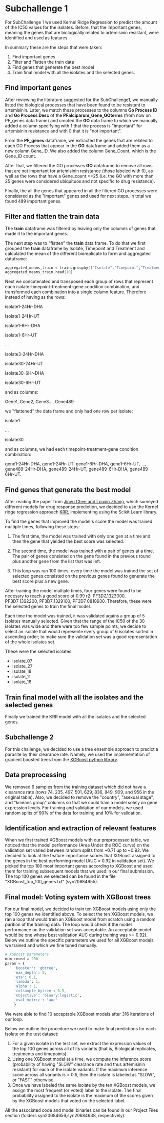 # **Subchallenge 1**

For SubChallenge 1 we used Kernel Ridge Regression to predict the amount of the IC50 values for the isolates. Before, that the important genes, meaning the genes that are biologically related to artemisinin resistant, were identified and used as features.

In summary these are the steps that were taken:

1. Find important genes
2. Filter and Flatten the train data
3. Find genes that generete the best model
4. Train final model with all the isolates and the selected genes.
   
## Find important genes
After reviewing the literature suggested for the SubChallenge1, we manually listed the biological processes that have been found to be resistant to artemisinin. Later, we match these processes to the columns **Go Process ID** and **Go Process Desc** of the **PFalciparum_Gene_GOterms** (from now on PF_genes data frame) and created the **GO** data frame to which we manually added a column specifying with 1 that the process is "important" for artemisinin resistance and with 0 that it is "not important".

From the **PF_genes** dataframe, we extracted the genes that are related to each GO Process that appear in the **GO** dataframe and added them as a new column Gene_ID. We also added the column Gene_Count, which is the Gene_ID count.

After that, we filtered the GO processes **GO** dataframe to remove all rows that are not important for artemisinin resistance (those labeled with 0), as well as the rows that have a Gene_count <=25 (i.e. the GO with more than 25 genes were considered ubiquituos and not specific to drug resistance).

Finally, the all the genes that appeared in all the filtered GO processes were considered as the "important" genes and used for next steps. In total we found 489 important genes.

## Filter and flatten the train data

The **train** dataframe was filtered by leaving only the columns of genes that made it to the important genes.

The next step was to "flatten" the **train** data frame. To do that we first grouped the **train** dataframe by Isolate, Timepoint and Treatment and calculated the mean of the different bioreplicate to form and aggregated dataframe:

```python
aggregated_means_train = train.groupby(["Isolate","Timepoint","Treatment"]).mean()
aggregated_means_train.head(10)
```
Next we concatenated and transposed each group of rows that represent each isolate-timepoint-treatment-gene condition combination, and transformed each combination into a single column feature. Therefore instead of having as the rows: 

isolate1-24Hr-DHA 

isolate1-24Hr-UT 

isolate1-6Hr-DHA 

isolate1-6Hr-UT

...

isolate3-24Hr-DHA 

isolate30-24Hr-UT 

isolate30-6Hr-DHA 

isolate30-6Hr-UT

and as columns: 

Gene1, Gene2, Gene3..., Gene489


we "flattened" the data frame and only had one row per isolate:


isolate1 

...

isolate30

and as columns, we had each timepoint-treatment-gene condition combination:

gene1-24Hr-DHA, gene1-24Hr-UT, gene1-6Hr-DHA, gene1-6Hr-UT, ..., gene489-24Hr-DHA, gene489-24Hr-UT, gene489-6Hr-DHA, gene489-6Hr-UT. 

## Find genes that generate the best model

After reading the paper from [Jinyu Chen and Louxin Zhang](https://www.biorxiv.org/content/biorxiv/early/2019/07/11/697896.full.pdf), which surveyed different models for drug response prediction, we decided to use the Kernel ridge regression approach [KRR](https://scikit-learn.org/stable/modules/kernel_ridge.html), implementing using the Scikit Learn library.

To find the genes that improved the model's score the model was trained multiple times, following these steps:

1. The first time, the model was trained with only one gen at a time and then the gene that yielded the best score was selected.

2. The second time, the model was trained with a pair of genes at a time. The pair of genes consisted on the gene found in the previous round plus another gene from the list that was left.

3. This loop was ran 100 times, every time the model was trained the set of selected genes consisted on the previous genes found to generate the best score plus a new gene.

After training the model multiple times, four genes were found to be necesary to reach a good score of 0.99 r2: PF3D7_1323000, PF3D7_1362200, PF3D7_1329100, PF3D7_0818900. Therefore, these were the selected genes to train the final model. 

Each time the model was trained, it was validated agains a group of 5 isolates manually selected. Given that the range of the IC50 of the 30 isolates was wide and there were too few sample points, we decide to select an isolate that would represente every group of 6 isolates sorted in ascending order; to make sure the validation set was a good representation of the whole isolates set. 

These were the selected isolates:
* isolate_07
* isolate_27
* isolate_18
* isolate_11
* isolate_16

## Train final model with all the isolates and the selected genes

Finally we trained the KRR model with all the isolates and the selected genes. 


## **Subchallenge 2**
For this challenge, we decided to use a tree ensemble approach to predict a parasite by their clearance rate. Namely, we used the implementation of gradient boosted trees from the [XGBoost python library](https://xgboost.readthedocs.io/en/latest/tutorials/model.html).

## Data preprocessing
We removed 9 samples from the training dataset which did not have a clearance rate (rows 74, 235, 497, 501, 629, 836, 849, 909, and 956 in the original table). Also, we decided to remove the "country", "asexual stage", and "kmeans group" columns so that we could train a model solely on gene expression levels. For training and validation of our models, we used random splits of 90% of the data for training and 10% for validation.

## Identification and extraction of relevant features
When we first trained XGBoost models with our preprocessed table, we noticed that the model performance (Area Under the ROC curve) on the validation set varied between random splits from ~0.71 up to ~0.92. We decided to look at the feature importance scores that XGBoost assigned to the genes in the best performing model (AUC = 0.92 in validation set). We picked the top 100 most important genes according to XGBoost and used them for training subsequent models that we used in our final submission. The top 100 genes we selected can be found in the file "XGBoost_top_100_genes.txt" (syn20684655).

## Final model: Voting system with XGBoost trees
For our final model, we decided to train ten XGBoost models using only the top 100 genes we identified above. To select the ten XGBoost models, we ran a loop that would train an XGBoost model from scratch using a random parition of the training data. The loop would check if the model performance on the validation set was acceptable. An acceptable model would be one whose best validation AUC during training was >= 0.92). Below we outline the specific parameters we used for all XGBoost models we trained and which we fine tuned manually.

```python
# XGBoost parameters
num_round = 200
param = {
    'booster': 'gbtree',
    'max_depth': 5,
    'eta': 0.1,
    'lambda': 1,
    'alpha': 1,
    'colsample_bytree': 0.5,
    'objective': 'binary:logistic',
    'eval_metric': 'auc'
    }
```
We were able to find 10 acceptable XGBoost models after 316 iterations of our loop.

Below we outline the procedure we used to make final predictions for each isolate on the test dataset:

1. For a given isolate in the test set, we extract the expression values of the top 100 genes across all of its variants (that is, Biological replicates, treatments and timepoints). 
2. Using one XGBoost model at a time, we compute the inference score (probability of having "SLOW" clearance rate and thus artemisinin resistant) for each of the isolate variants. If the maximum inference score across all variants is > 0.5, then the isolate is labeled as "SLOW", or "FAST" otherwise.
3. Once we have labeled the same isolate by the ten XGBoost models, we assign the most frequent (or voted) label to the isolate. The final probability assigned to the isolate is the maximum of the scores given by the XGBoost models that voted on the selected label.


All the associated code and model binaries can be found in our Project Files section (folders syn20684656,syn20684638, respectively).